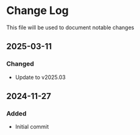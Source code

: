 # Change Log
<!-- markdownlint-disable MD024 -->
<!-- markdownlint-disable MD033 -->
This file will be used to document notable changes

## 2025-03-11

### Changed

- Update to v2025.03

## 2024-11-27

### Added

- Initial commit




